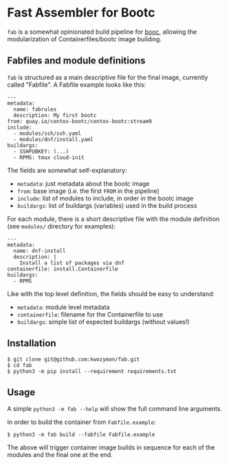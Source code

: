 Fast Assembler for Bootc
===

`fab` is a somewhat opinionated build pipeline for [booc](https://github.com/containers/bootc), allowing the modularization
of Containerfiles/bootc image building.

Fabfiles and module definitions
---

`fab` is structured as a main descriptive file for the final image, currently called "Fabfile". A Fabfile example looks like this:

```
---
metadata:
  name: fabrules
  description: My first bootc
from: quay.io/centos-bootc/centos-bootc:stream9
include:
  - modules/ssh/ssh.yaml
  - modules/dnf/install.yaml
buildargs:
  - SSHPUBKEY: (...)
  - RPMS: tmux cloud-init
```

The fields are somewhat self-explanatory:

  - `metadata`: just metadata about the bootc image
  - `from`: base image (i.e. the first `FROM` in the pipeline)
  - `include`: list of modules to include, in order in the bootc image
  - `buildargs`: list of buildargs (variables) used in the build process

For each module, there is a short descriptive file with the module definition (see `modules/` directory for examples):

```
---
metadata:
  name: dnf-install
  description: |
    Install a list of packages via dnf
containerfile: install.Containerfile
buildargs:
  - RPMS
```

Like with the top level definition, the fields should be easy to understand:

  - `metadata`: module level metadata
  - `containerfile`: filename for the Containerfile to use
  - `buildargs`: simple list of expected buildargs (without values!)

Installation
---

```
$ git clone git@github.com:kwozyman/fab.git
$ cd fab
$ python3 -m pip install --requirement requirements.txt
```

Usage
---

A simple `python3 -m fab --help` will show the full command line arguments.

In order to build the container from `Fabfile.example`:

```
$ python3 -m fab build --fabfile Fabfile.example
```

The above will trigger container image builds in sequence for each of the modules and the final one at the end.
